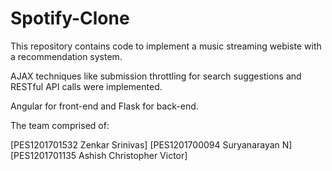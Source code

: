 # Spotify-Clone

This repository contains code to implement a music streaming webiste with a recommendation system. 

AJAX techniques like submission throttling for search suggestions and RESTful API calls were implemented.

Angular for front-end and Flask for back-end.

The team comprised of:

[PES1201701532 Zenkar Srinivas]
[PES1201700094 Suryanarayan N]
[PES1201701135 Ashish Christopher Victor]

